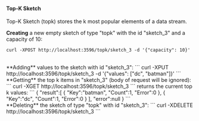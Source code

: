 #### Top-K Sketch
Top-K Sketch (topk) stores the k most popular elements of a data stream.

**Creating** a new empty sketch of type "topk" with the id "sketch_3" and a capacity of 10:
```
curl -XPOST http://localhost:3596/topk/sketch_3 -d '{"capacity": 10}'
```
<br>
**Adding** values to the sketch with id "sketch_3": 
```
curl -XPUT http://localhost:3596/topk/sketch_3 -d '{"values": ["dc", "batman"]}'
```
<br>
**Getting** the top k items in "sketch_3" (body of request will be ignored):
```
curl -XGET http://localhost:3596/topk/sketch_3
```
returns the current top k values:
```
{  
  "result":[  
    {  
      "Key":"batman",
      "Count":1,
      "Error":0
    },
    {  
      "Key":"dc",
      "Count":1,
      "Error":0
    }
  ],
  "error":null
}
```
<br>
**Deleting** the sketch of type "topk" with id "sketch_3":
```
curl -XDELETE http://localhost:3596/topk/sketch_3
```
